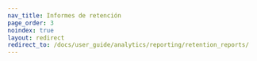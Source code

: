 ```yaml
---
nav_title: Informes de retención
page_order: 3
noindex: true
layout: redirect
redirect_to: /docs/user_guide/analytics/reporting/retention_reports/
---
```


